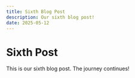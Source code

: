 ```yaml
---
title: Sixth Blog Post
description: Our sixth blog post!
date: 2025-05-12
---
```


# Sixth Post

This is our sixth blog post. The journey continues!

